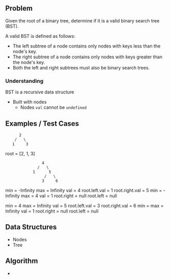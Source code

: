 
## Problem
Given the root of a binary tree, determine if it is a valid binary search tree (BST).

A valid BST is defined as follows:

- The left subtree of a node contains only nodes with keys less than the node's key.
- The right subtree of a node contains only nodes with keys greater than the node's key.
- Both the left and right subtrees must also be binary search trees.

### Understanding

BST is a recursive data structure
- Built with nodes
  - Nodes `val` cannot be `undefined`


## Examples / Test Cases

          2
        /   \
       1     3

root = [2, 1, 3]

                    4
                  /   \
                1      5
                     /   \
                    3     6

min = -Infinity
max = Infinity
val = 4
root.left.val = 1
root.right.val = 5
  min = -Infinity
  max = 4
  val = 1
  root.right = null
  root.left = null

  min = 4
  max = Infinity
  val = 5
  root.left.val = 3
  root.right.val = 6
    min =
    max = Infinity
    val = 1
    root.right = null
    root.left = null

## Data Structures

- Nodes
- Tree

## Algorithm

-
